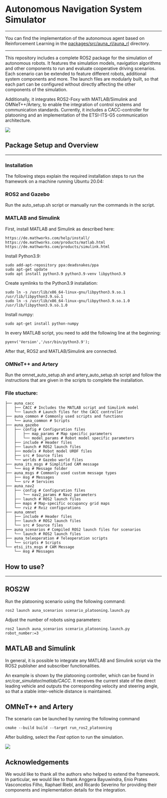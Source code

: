 # Autonomous Navigation System Simulator
___
You can find the implementation of the autonomous agent based on Reinforcement Learning in the [packages/src/auna_rl/auna_rl](packages/src/auna_rl/auna_rl) directory.
___
This repository includes a complete ROS2 package for the simulation of autonomous robots. It features the simulation models, navigation algorithms and other components to run and evaluate cooperative driving scenarios. Each scenario can be extended to feature different robots, additional system components and more. The launch files are modularly built, so that each part can be configured without directly affecting the other components of the simulation.

Additionally, it integrates ROS2-Foxy with MATLAB/Simulink and OMNeT++/Artery, to enable the integration of control systems and communication standards. Currently, it includes a CACC-controller for platooning and an implementation of the ETSI-ITS-G5 communication architecture.

![](https://github.com/HarunTeper/AuNa/blob/main/media/gazeboSimulation.gif)

## Package Setup and Overview
___
### Installation

The following steps explain the required installation steps to run the framework on a machine running Ubuntu 20.04:

### ROS2 and Gazebo

Run the auto_setup.sh script or manually run the commands in the script.
    
### MATLAB and Simulink

First, install MATLAB and Simulink as described here:

    https://de.mathworks.com/help/install/
    https://de.mathworks.com/products/matlab.html
    https://de.mathworks.com/products/simulink.html

Install Python3.9:

    sudo add-apt-repository ppa:deadsnakes/ppa
    sudo apt-get update
    sudo apt install python3.9 python3.9-venv libpython3.9
    
Create symlinks to the Python3.9 installation:

    sudo ln -s /usr/lib/x86_64-linux-gnu/libpython3.9.so.1 /usr/lib/libpython3.9.so.1
    sudo ln -s /usr/lib/x86_64-linux-gnu/libpython3.9.so.1.0 /usr/lib/libpython3.9.so.1.0
    
Install numpy:

    sudo apt-get install python-numpy
    
In every MATLAB script, you need to add the following line at the beginning:
    
    pyenv('Version','/usr/bin/python3.9');
    
After that, ROS2 and MATLAB/Simulink are connected.

### OMNeT++ and Artery

Run the omnet_auto_setup.sh and artery_auto_setup.sh script and follow the instructions that are given in the scripts to complete the installation.

### File stucture:
```
├── auna_cacc
│   ├── CACC # Includes the MATLAB script and Simulink model
│   └── launch # Launch files for the CACC controller
├── auna_common # Commonly used scripts and functions
│   └── auna_common # Scripts
├── auna_gazebo
│   ├── config # Configuration files
│   │   ├── map_params # Map specific parameters
│   │   └── model_params # Robot model specific parameters
│   ├── include # Header files
│   ├── launch # ROS2 launch files
│   ├── models # Robot model URDF files
│   ├── src # Source files
│   └── worlds # Gazebo world files
├── auna_its_msgs # Simplified CAM message
│   └── msg # Message folder
├── auna_msgs # Commonly used custom message types
│   ├── msg # Messages
│   └── srv # Services
├── auna_nav2
│   ├── config # Configuration files
│   │   └── nav2_params # Nav2 parameters
│   ├── launch # ROS2 launch files
│   ├── maps # Map-specific occupancy grid maps
│   └── rviz # Rviz configurations
├── auna_omnet
│   ├── include # Header files
│   ├── launch # ROS2 launch files
│   └── src # Source files
├── auna_scenarios # Compiled ROS2 launch files for scenarios
│   └── launch # ROS2 launch files
├── auna_teleoperation # Teleoperation scripts
│   └── scripts # Scripts
└── etsi_its_msgs # CAM Message
    └── msg # Messages
```
	
## How to use?
___
## ROS2W
    
Run the platooning scenario using the following command:

    ros2 launch auna_scenarios scenario_platooning.launch.py

Adjust the number of robots using parameters:

    ros2 launch auna_scenarios scenario_platooning.launch.py robot_number:=3
    
## MATLAB and Simulink

In general, it is possible to integrate any MATLAB and Simulink script via the ROS2 publisher and subscriber functionalities.

An example is shown by the platooning controller, which can be found in *src/car_simulator/matlab/CACC*. It receives the current state of the direct leading vehicle and outputs the corresponding velocity and steering angle, so that a stable inter-vehicle distance is maintained.

## OMNeT++ and Artery

The scenario can be launched by running the following command

    cmake --build build --target run_ros2_platooning

After building, select the *Fast* option to run the simulation.

![](https://github.com/HarunTeper/AuNa/blob/main/media/omnetSimulation.gif)

## Acknowledgements

We would like to thank all the authors who helped to extend the framework. In particular, we would like to thank Anggera Bayuwindra, Enio Prates Vasconcelos Filho, Raphael Riebl, and Ricardo Severino for providing their components and implementation details for the integration.
